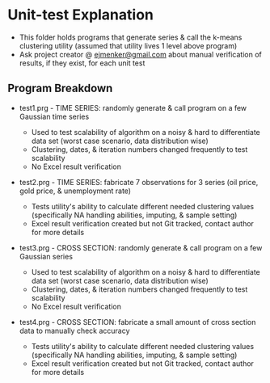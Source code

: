 # Unit-test Explanation

- This folder holds programs that generate series & call the k-means clustering utility (assumed that utility lives 1 level above program)
- Ask project creator @ ejmenker@gmail.com about manual verification of results, if they exist, for each unit test

## Program Breakdown

- test1.prg - TIME SERIES: randomly generate & call program on a few Gaussian time series 
    - Used to test scalability of algorithm on a noisy & hard to differentiate data set (worst case scenario, data distribution wise)
    - Clustering, dates, & iteration numbers changed frequently to test scalability
    - No Excel result verification
    
- test2.prg - TIME SERIES: fabricate 7 observations for 3 series (oil price, gold price, & unemployment rate)
    - Tests utility's ability to calculate different needed clustering values (specifically NA handling abilities, imputing, & sample setting)
    - Excel result verification created but not Git tracked, contact author for more details

- test3.prg - CROSS SECTION: randomly generate & call program on a few Gaussian series
    - Used to test scalability of algorithm on a noisy & hard to differentiate data set (worst case scenario, data distribution wise)
    - Clustering, dates, & iteration numbers changed frequently to test scalability
    - No Excel result verification

- test4.prg - CROSS SECTION: fabricate a small amount of cross section data to manually check accuracy
    - Tests utility's ability to calculate different needed clustering values (specifically NA handling abilities, imputing, & sample setting)
    - Excel result verification created but not Git tracked, contact author for more details